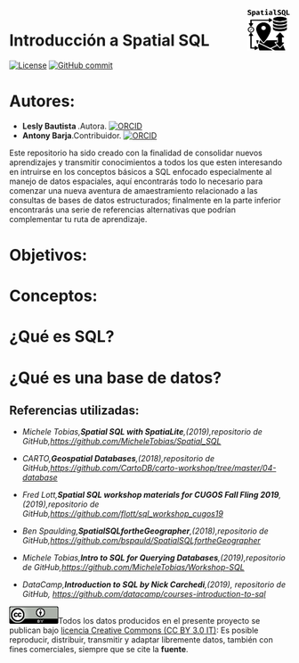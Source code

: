 <img alt="SpatialSQL" src="./icon/sp_sql.png" align="right" width = 15%/>

# Introducción a Spatial SQL 
[![License](https://img.shields.io/badge/License-MIT-blue.svg)](https://opensource.org/licenses/MIT)
[![GitHub commit](https://img.shields.io/github/last-commit/pcm-dpc/COVID-19)](https://github.com/barja8/IntroSQL/commits/master)

# Autores: 
- <strong> Lesly Bautista </strong>.Autora. <a href='https://orcid.org/0000-0003-3523-8687' target='orcid.widget'><img src='https://members.orcid.org/sites/default/files/vector_iD_icon.svg' class='orcid' alt='ORCID' width = 14></a>
- <strong>Antony Barja</strong>.Contribuidor. <a href='https://orcid.org/0000-0001-5921-2858' target='orcid.widget'><img src='https://members.orcid.org/sites/default/files/vector_iD_icon.svg' class='orcid' alt='ORCID' width = 14></a>

Este repositorio ha sido creado con la finalidad de consolidar nuevos aprendizajes y transmitir conocimientos a todos los que esten interesando en intruirse en los conceptos básicos a SQL enfocado especialmente al manejo de datos espaciales, aquí encontrarás todo lo necesario para comenzar una nueva aventura de amaestramiento relacionado a las consultas de bases de datos estructurados; finalmente
en la parte inferior encontrarás una serie de referencias alternativas que podrían complementar tu ruta de aprendizaje.

# Objetivos:

# Conceptos: 

# ¿Qué es SQL?

# ¿Qué es una base de datos?


## Referencias utilizadas:
- *Michele Tobias,**Spatial SQL with SpatiaLite**,(2019),repositorio de GitHub,https://github.com/MicheleTobias/Spatial_SQL*
  
- *CARTO,**Geospatial Databases**,(2018),repositorio de GitHub,https://github.com/CartoDB/carto-workshop/tree/master/04-database*
  
- *Fred Lott,**Spatial SQL workshop materials for CUGOS Fall Fling 2019**,(2019),repositorio de GitHub,https://github.com/flott/sql_workshop_cugos19*
  
- *Ben Spaulding,**SpatialSQLfortheGeographer**,(2018),repositorio de GitHub,https://github.com/bspauld/SpatialSQLfortheGeographer*
  
- *Michele Tobias,**Intro to SQL for Querying Databases**,(2019),repositorio de GitHub,https://github.com/MicheleTobias/Workshop-SQL*
  
- *DataCamp,**Introduction to SQL by Nick Carchedi**,(2019), repositorio de GitHub, https://github.com/datacamp/courses-introduction-to-sql*
  

![](./icon/istat88x31.png)Todos los datos producidos en el presente proyecto se publican bajo [licencia Creative Commons (CC BY 3.0 IT)](https://creativecommons.org/share-your-work/): Es posible reproducir, distribuir, transmitir y adaptar libremente datos,  también con fines comerciales, siempre que se cite la **fuente**.